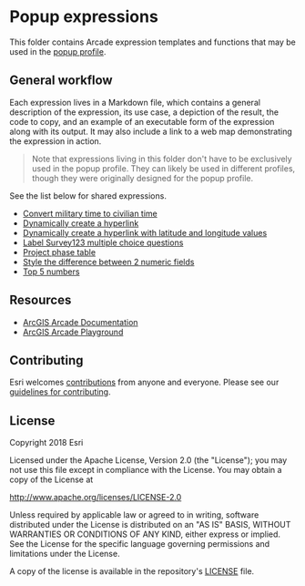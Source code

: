 # Popup expressions

This folder contains Arcade expression templates and functions that may be used in the [popup profile](https://developers.arcgis.com/arcade/guide/profiles/#popups).

## General workflow

Each expression lives in a Markdown file, which contains a general description of the expression, its use case, a depiction of the result, the code to copy, and an example of an executable form of the expression along with its output. It may also include a link to a web map demonstrating the expression in action.

> Note that expressions living in this folder don't have to be exclusively used in the popup profile. They can likely be used in different profiles, though they were originally designed for the popup profile.

See the list below for shared expressions.

* [Convert military time to civilian time](./military-to-civilian-time.md)
* [Dynamically create a hyperlink](./url-basic.md)
* [Dynamically create a hyperlink with latitude and longitude values](./url-withlocation.md)
* [Label Survey123 multiple choice questions](./label_Survey123_multiple_choice.md)
* [Project phase table](./project-phase.md)
* [Style the difference between 2 numeric fields](./numeric-difference.md)
* [Top 5 numbers](./top-five-list.md)

## Resources

* [ArcGIS Arcade Documentation](https://developers.arcgis.com/arcade/)
* [ArcGIS Arcade Playground](https://developers.arcgis.com/arcade/playground/)

## Contributing

Esri welcomes [contributions](CONTRIBUTING.md) from anyone and everyone. Please see our [guidelines for contributing](https://github.com/esri/contributing).

## License

Copyright 2018 Esri

Licensed under the Apache License, Version 2.0 (the "License");
you may not use this file except in compliance with the License.
You may obtain a copy of the License at

   http://www.apache.org/licenses/LICENSE-2.0

Unless required by applicable law or agreed to in writing, software
distributed under the License is distributed on an "AS IS" BASIS,
WITHOUT WARRANTIES OR CONDITIONS OF ANY KIND, either express or implied.
See the License for the specific language governing permissions and
limitations under the License.

A copy of the license is available in the repository's [LICENSE](LICENSE) file.

